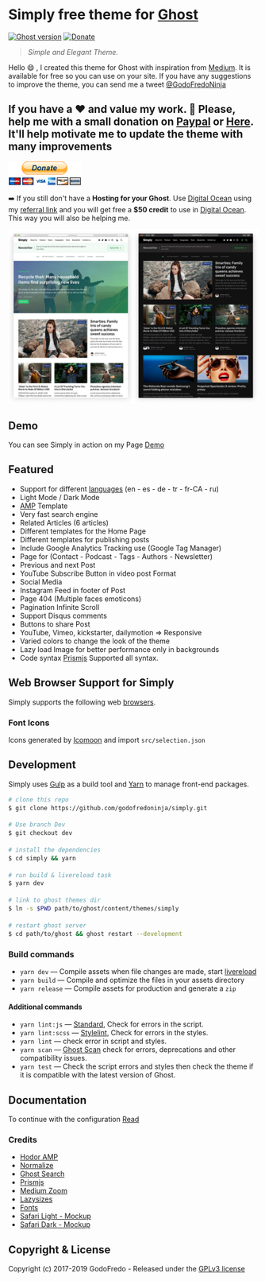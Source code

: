# Simply free theme for [Ghost](https://github.com/tryghost/ghost/)

[![Ghost version](https://img.shields.io/badge/Ghost-3.x-brightgreen.svg)](https://github.com/TryGhost/Ghost)
[![Donate](https://img.shields.io/badge/donate-paypal-blue.svg)](https://www.paypal.me/godofredoninja)

> *Simple and Elegant Theme.*

Hello :smile: , I created this theme for Ghost with inspiration from [Medium](https://medium.com/).
It is available for free so you can use on your site. If you have any suggestions to improve the theme,  you can send me a tweet [@GodoFredoNinja](https://goo.gl/y3aivK)

## If you have a :heart: and value my work. :pray: Please, help me with a small donation on [Paypal](https://www.paypal.me/godofredoninja) or [Here](https://www.paypal.com/cgi-bin/webscr?cmd=_s-xclick&hosted_button_id=Y7UB5Q8GVN3HN&source=url). It'll help motivate me to update the theme with many improvements

[![donate](./donate.gif)](https://www.paypal.me/godofredoninja)

:arrow_right: If you still don't have a **Hosting for your Ghost**. Use [Digital Ocean](https://m.do.co/c/710a27a3b3de) using my [referral link]((https://m.do.co/c/710a27a3b3de)) and you will get free a **$50 credit** to use in [Digital Ocean]((https://m.do.co/c/710a27a3b3de)). This way you will also be helping me.

[![Simply free theme for ghost](./screenshot.jpg)](https://godofredo.ninja)

## Demo

You can see Simply in action on my Page [Demo](https://godofredo.ninja)

## Featured

- Support for different [languages](http://themes.ghost.org/docs/i18n#section-how-to-add-any-language) (en - es - de - tr - fr-CA - ru)
- Light Mode / Dark Mode
- [AMP](https://github.com/godofredoninja/Hodor-AMP-Ghost) Template
- Very fast search engine
- Related Articles (6 articles)
- Different templates for the Home Page
- Different templates for publishing posts
- Include Google Analytics Tracking use (Google Tag Manager)
- Page for (Contact - Podcast - Tags - Authors - Newsletter)
- Previous and next Post
- YouTube Subscribe Button in video post Format
- Social Media
- Instagram Feed in footer of Post
- Page 404 (Multiple faces emoticons)
- Pagination Infinite Scroll
- Support Disqus comments
- Buttons to share Post
- YouTube, Vimeo, kickstarter, dailymotion => Responsive
- Varied colors to change the look of the theme
- Lazy load Image for better performance only in backgrounds
- Code syntax [Prismjs](http://prismjs.com/index.html#languages-list) Supported all syntax.

## Web Browser Support for Simply

Simply supports the following web [browsers](http://caniuse.com/#search=flexbox).

### Font Icons

Icons generated by [Icomoon](https://icomoon.io/app/#/select) and import  `src/selection.json`

## Development

Simply uses [Gulp](https://gulpjs.com/) as a build tool and [Yarn](https://yarnpkg.com/) to manage front-end packages.

```bash
# clone this repo
$ git clone https://github.com/godofredoninja/simply.git

# Use branch Dev
$ git checkout dev

# install the dependencies
$ cd simply && yarn

# run build & livereload task
$ yarn dev

# link to ghost themes dir
$ ln -s $PWD path/to/ghost/content/themes/simply

# restart ghost server
$ cd path/to/ghost && ghost restart --development
```

### Build commands

- `yarn dev` — Compile assets when file changes are made, start [livereload](http://livereload.com/)
- `yarn build` — Compile and optimize the files in your assets directory
- `yarn release` — Compile assets for production and generate a `zip`

#### Additional commands

- `yarn lint:js` — [Standard](https://standardjs.com/), Check for errors in the script.
- `yarn lint:scss` — [Stylelint](https://stylelint.io/), Check for errors in the styles.
- `yarn lint` — check error in script and styles.
- `yarn scan` — [Ghost Scan](https://github.com/TryGhost/gscan) check for errors, deprecations and other compatibility issues.
- `yarn test` — Check the script errors and styles then check the theme if it is compatible with the latest version of Ghost.

## Documentation

To continue with the configuration [Read](https://github.com/GodoFredoNinja/simply)

### Credits

- [Hodor AMP](https://github.com/godofredoninja/Hodor-AMP-Ghost)
- [Normalize](https://necolas.github.io/normalize.css/)
- [Ghost Search](https://github.com/HauntedThemes/ghost-search)
- [Prismjs](http://prismjs.com/)
- [Medium Zoom](https://github.com/francoischalifour/medium-zoom)
- [Lazysizes](https://github.com/aFarkas/lazysizes)
- [Fonts](https://fonts.google.com/?query=domine&selection.family=Domine|Rubik)
- [Safari Light - Mockup](https://www.uplabs.com/posts/safari-light-version)
- [Safari Dark - Mockup](https://www.uplabs.com/posts/safari-dark-mode)

## Copyright & License

Copyright (c) 2017-2019 GodoFredo - Released under the [GPLv3 license](LICENSE)

